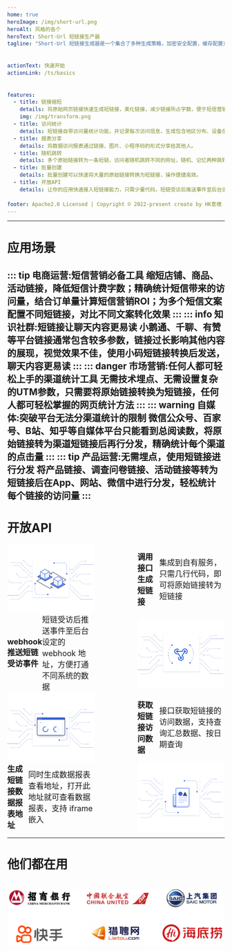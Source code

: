 ```yaml
---
home: true
heroImage: /img/short-url.png
heroAlt: 风格的各个
heroText: Short-Url 短链接生产器
tagline: "Short-Url 短链接生成器是一个集合了多种生成策略，加密安全配置，缓存配置支持短链接访问信息统计，用户喜好数据统计的可高度自定义的短链接生成工具包。"


actionText: 快速开始
actionLink: /ts/basics


features:
  - title: 链接缩短
    details: 将原始网页链接快速生成短链接，美化链接，减少链接所占字数，便于短信营销、分渠道传播。
    img: /img/transform.png
  - title: 访问统计
    details: 短链接自带访问量统计功能，并记录每次访问信息，生成包含地区分布、设备信息等在内的专业统计图表。
  - title: 报表分享
    details: 将数据访问报表通过链接、图片、小程序码的形式分享给其他人。
  - title: 随机跳转
    details: 多个原始链接转为一条短链，访问者随机跳转不同的网址，随机、记忆两种跳转模式让AB测试、广告投放更容易。
  - title: 批量创建
    details: 批量创建可以快速将大量的原始链接转换为短链接，操作便捷高效。
  - title: 开放API
    details: 让你的应用快速接入短链接能力，只需少量代码，短链受访后推送事件至后台设定的 webhook 地址，方便打通不同系统的数据

footer: Apache2.0 Licensed | Copyright © 2022-present create by HK意境 | contact 3161880795@qq.com 
---
```

---


# 应用场景
::: tip 电商运营:短信营销必备工具
缩短店铺、商品、活动链接，降低短信计费字数；精确统计短信带来的访问量，结合订单量计算短信营销ROI；为多个短信文案配置不同短链接，对比不同文案转化效果
::: 
::: info 知识社群:短链接让聊天内容更易读
小鹅通、千聊、有赞等平台链接通常包含较多参数，链接过长影响其他内容的展现，视觉效果不佳，使用小码短链接转换后发送，聊天内容更易读
::: 
::: danger 市场营销:任何人都可轻松上手的渠道统计工具
无需技术埋点、无需设置复杂的UTM参数，只需要将原始链接转换为短链接，任何人都可轻松掌握的网页统计方法
::: 
::: warning 自媒体:突破平台无法分渠道统计的限制
微信公众号、百家号、B站、知乎等自媒体平台只能看到总阅读数，将原始链接转为渠道短链接后再行分发，精确统计每个渠道的点击量
::: 
::: tip 产品运营:无需埋点，使用短链接进行分发
将产品链接、调查问卷链接、活动链接等转为短链接后在App、网站、微信中进行分发，轻松统计每个链接的访问量
::: 
----

# 开放API
  
<div align="left" style="display: flex;align-items: center;justify-content: center; font-size:18px">
  <img src="./public/img/api_2.png"  width = "40%" height = "40%" alt="open_api_1" style="margin-right:100px"/>
<b>调用接口生成短链接</b> 集成到自有服务，只需几行代码，即可将原始链接转为短链接
</div>

<div align="left" style="display: flex;align-items: center;justify-content: center; font-size:18px">
  <b>webhook 推送短链受访事件</b> 短链受访后推送事件至后台设定的 webhook 地址，方便打通不同系统的数据
  <img src="./public/img/api_3.png"  width = "40%" height = "40%" alt="open_api_1" style="margin-left:100px"/>

</div>

<div align="left" style="display: flex;align-items: center;justify-content: center; font-size:18px">
  <img src="./public/img/api_4.png"  width = "40%" height = "40%" alt="open_api_1" style="margin-right:100px"/>
<b>获取短链接访问数据</b> 接口获取短链接的访问数据，支持查询汇总数据、按日期查询
</div>

<div align="left" style="display: flex;align-items: center;justify-content: center; font-size:18px">
  <b>生成短链接数据报表地址</b> 同时生成数据报表查看地址，打开此地址就可查看数据报表，支持 iframe 嵌入
  <img src="./public/img/api_5.png"  width = "40%" height = "40%" alt="open_api_1" style="margin-left:100px"/>

</div>

---


# 他们都在用

<div style="margin-top:40px;">
  <img src="./public/img/who_use.png"/>
</div>